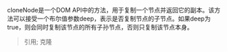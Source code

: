 cloneNode是一个DOM API中的方法，用于复制一个节点并返回它的副本。该方法可以接受一个布尔值参数deep，表示是否复制节点的子节点。如果deep为true，则会同时复制该节点的所有子孙节点，否则只复制该节点本身。

> 引用; 克隆